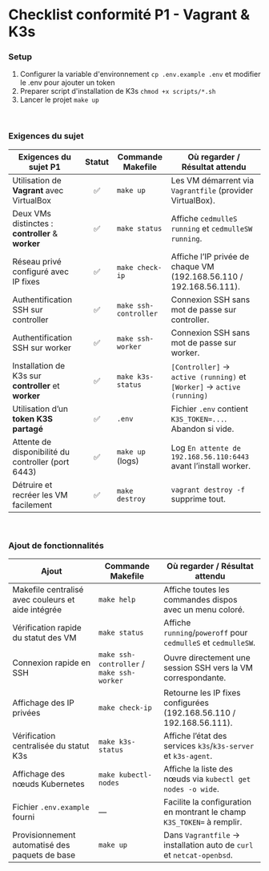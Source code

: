 # Checklist conformité P1 - Vagrant & K3s

### Setup

1. Configurer la variable d'environnement `cp .env.example .env` et modifier le .env pour ajouter un token
2. Preparer script d'installation de K3s `chmod +x scripts/*.sh`
3. Lancer le projet `make up`

<br>

### Exigences du sujet

| Exigences du sujet P1                                | Statut  | Commande Makefile     | Où regarder / Résultat attendu                                             |
| ---------------------------------------------------- | :-----: | --------------------- | -------------------------------------------------------------------------- |
| Utilisation de **Vagrant** avec VirtualBox           |    ✅   | `make up`             | Les VM démarrent via `Vagrantfile` (provider VirtualBox).                  |
| Deux VMs distinctes : **controller** & **worker**    |    ✅   | `make status`         | Affiche `cedmulleS running` et `cedmulleSW running`.                       |
| Réseau privé configuré avec IP fixes                 |    ✅   | `make check-ip`       | Affiche l’IP privée de chaque VM (192.168.56.110 / 192.168.56.111).        |
| Authentification SSH sur controller                  |    ✅   | `make ssh-controller` | Connexion SSH sans mot de passe sur controller.                            |
| Authentification SSH sur worker                      |    ✅   | `make ssh-worker`     | Connexion SSH sans mot de passe sur worker.                                |
| Installation de K3s sur **controller** et **worker** |    ✅   | `make k3s-status`     | `[Controller]` → `active (running)` et `[Worker]` → `active (running)`     |
| Utilisation d’un **token K3S partagé**               |    ✅   | `.env`                | Fichier `.env` contient `K3S_TOKEN=...`. Abandon si vide.                  |
| Attente de disponibilité du controller (port 6443)   |    ✅   | `make up` (logs)      | Log `En attente de 192.168.56.110:6443` avant l’install worker.            |
| Détruire et recréer les VM facilement                |    ✅   | `make destroy`        | `vagrant destroy -f` supprime tout.                                        |

<br>

### Ajout de fonctionnalités

| Ajout                                              | Commande Makefile                         | Où regarder / Résultat attendu                                            |
| -------------------------------------------------- | ----------------------------------------- | ------------------------------------------------------------------------- |
| Makefile centralisé avec couleurs et aide intégrée | `make help`                               | Affiche toutes les commandes dispos avec un menu coloré.                  |
| Vérification rapide du statut des VM               | `make status`                             | Affiche `running`/`poweroff` pour `cedmulleS` et `cedmulleSW`.            |
| Connexion rapide en SSH                            | `make ssh-controller` / `make ssh-worker` | Ouvre directement une session SSH vers la VM correspondante.              |
| Affichage des IP privées                           | `make check-ip`                           | Retourne les IP fixes configurées (192.168.56.110 / 192.168.56.111).      |
| Vérification centralisée du statut K3s             | `make k3s-status`                         | Affiche l’état des services `k3s`/`k3s-server` et `k3s-agent`.            |
| Affichage des nœuds Kubernetes                     | `make kubectl-nodes`                      | Affiche la liste des nœuds via `kubectl get nodes -o wide`.               |
| Fichier `.env.example` fourni                      | —                                         | Facilite la configuration en montrant le champ `K3S_TOKEN=` à remplir.    |
| Provisionnement automatisé des paquets de base     | `make up`                                 | Dans `Vagrantfile` → installation auto de `curl` et `netcat-openbsd`.     |
